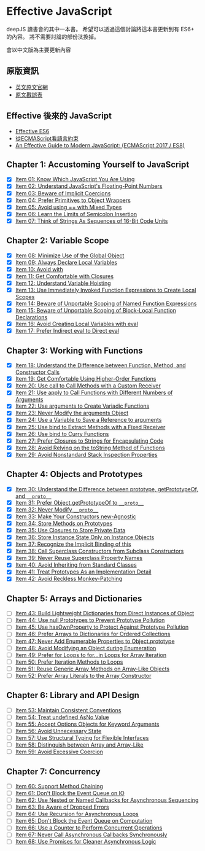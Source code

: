 # Effective JavaScript

deepJS 讀書會的其中一本書。
希望可以透過這個討論將這本書更新到有 ES6+ 的內容。
將不需要討論的部份汰換掉。

會以中文版為主要更新內容

## 原版資訊

- [英文原文官網](http://effectivejs.com/)
- [原文戡誤表](https://github.com/effectivejs/site/wiki/Errata)

## Effective 後來的 JavaScript

- [Effective ES6](https://www2.slideshare.net/teppeis/effective-es6)
- [從ECMAScript看語言約束](https://www.ithome.com.tw/voice/89425)
- [An Effective Guide to Modern JavaScript: (ECMAScript 2017 / ES8)](https://www.amazon.com/Effective-Guide-Modern-JavaScript-ECMAScript/dp/1974207927)

## Chapter 1: Accustoming Yourself to JavaScript

- [x] [Item 01: Know Which JavaScript You Are Using](Chapter%201%3A%20Accustoming%20Yourself%20to%20JavaScript/Item%2001%3A%20Know%20Which%20JavaScript%20You%20Are%20Using.md)
- [x] [Item 02: Understand JavaScript's Floating-Point Numbers](Chapter%201%3A%20Accustoming%20Yourself%20to%20JavaScript/Item%2002%3A%20Understand%20JavaScript's%20Floating-Point%20Numbers.md)
- [x] [Item 03: Beware of Implicit Coercions](Chapter%201%3A%20Accustoming%20Yourself%20to%20JavaScript/Item%2003%3A%20Beware%20of%20Implicit%20Coercions.md)
- [x] [Item 04: Prefer Primitives to Object Wrappers](Chapter%201%3A%20Accustoming%20Yourself%20to%20JavaScript/Item%2004%3A%20Prefer%20Primitives%20to%20Object%20Wrappers.md)
- [x] [Item 05: Avoid using == with Mixed Types](Chapter%201%3A%20Accustoming%20Yourself%20to%20JavaScript/Item%2005%3A%20Avoid%20using%20==%20with%20Mixed%20Types.md)
- [x] [Item 06: Learn the Limits of Semicolon Insertion](Chapter%201%3A%20Accustoming%20Yourself%20to%20JavaScript/Item%2006%3A%20Learn%20the%20Limits%20of%20Semicolon%20Insertion.md)
- [x] [Item 07: Think of Strings As Sequences of 16-Bit Code Units](Chapter%201%3A%20Accustoming%20Yourself%20to%20JavaScript/Item%2007:%20Think%20of%20Strings%20As%20Sequences%20of%2016-Bit%20Code%20Units.md)

## Chapter 2: Variable Scope

- [x] [Item 08: Minimize Use of the Global Object](Chapter%202%3A%20Variable%20Scope/Item%2008%3A%20Minimize%20Use%20of%20the%20Global%20Object.md)
- [x] [Item 09: Always Declare Local Variables](Chapter%202%3A%20Variable%20Scope/Item%2009%3A%20Always%20Declare%20Local%20Variables.md)
- [x] [Item 10: Avoid with](Chapter%202%3A%20Variable%20Scope/Item%2010%3A%20Avoid%20with.md)
- [x] [Item 11: Get Comfortable with Closures](Chapter%202%3A%20Variable%20Scope/Item%2011%3A%20Get%20Comfortable%20with%20Closures.md)
- [x] [Item 12: Understand Variable Hoisting](Chapter%202%3A%20Variable%20Scope/Item%2012%3A%20Understand%20Variable%20Hoisting.md)
- [x] [Item 13: Use Immediately Invoked Function Expressions to Create Local Scopes](Chapter%202%3A%20Variable%20Scope/Item%2013:%20Use%20Immediately%20Invoked%20Function%20Expressions%20to%20Create%20Local%20Scopes.md)
- [x] [Item 14: Beware of Unportable Scoping of Named Function Expressions](Chapter%202%3A%20Variable%20Scope/Item%2014:%20Beware%20of%20Unportable%20Scoping%20of%20Named%20Function%20Expressions.md)
- [x] [Item 15: Beware of Unportable Scoping of Block-Local Function Declarations](Chapter%202%3A%20Variable%20Scope/Item%2015:%20Beware%20of%20Unportable%20Scoping%20of%20Block-Local%20Function%20Declarations.md)
- [x] [Item 16: Avoid Creating Local Variables with eval](Chapter%202%3A%20Variable%20Scope/Item%2016%3A%20Avoid%20Creating%20Local%20Variables%20with%20eval.md)
- [x] [Item 17: Prefer Indirect eval to Direct eval](Chapter%202%3A%20Variable%20Scope/Item%2017%3A%20Prefer%20Indirect%20eval%20to%20Direct%20eval.md)

## Chapter 3: Working with Functions

- [x] [Item 18: Understand the Difference between Function, Method, and Constructor Calls](Chapter%203%3A%20Working%20with%20Functions/Item%2018:%20Understand%20the%20Difference%20between%20Function,%20Method,%20and%20Constructor%20Calls.md)
- [x] [Item 19: Get Comfortable Using Higher-Order Functions](Chapter%203%3A%20Working%20with%20Functions/Item%2019%3A%20Get%20Comfortable%20Using%20Higher-Order%20Functions.md)
- [x] [Item 20: Use call to Call Methods with a Custom Receiver](Chapter%203%3A%20Working%20with%20Functions/Item%2020%3A%20Use%20call%20to%20Call%20Methods%20with%20a%20Custom%20Receiver.md)
- [x] [Item 21: Use apply to Call Functions with Different Numbers of Arguments](Chapter%203%3A%20Working%20with%20Functions/Item%2021:%20Use%20apply%20to%20Call%20Functions%20with%20Different%20Numbers%20of%20Arguments.md)
- [x] [Item 22: Use arguments to Create Variadic Functions](Chapter%203%3A%20Working%20with%20Functions/Item%2022%3A%20Use%20arguments%20to%20Create%20Variadic%20Functions.md)
- [x] [Item 23: Never Modify the arguments Object](Chapter%203%3A%20Working%20with%20Functions/Item%2023%3A%20Never%20Modify%20the%20arguments%20Object.md)
- [x] [Item 24: Use a Variable to Save a Reference to arguments](Chapter%203%3A%20Working%20with%20Functions/Item%2024%3A%20Use%20a%20Variable%20to%20Save%20a%20Reference%20to%20arguments.md)
- [x] [Item 25: Use bind to Extract Methods with a Fixed Receiver](Chapter%203%3A%20Working%20with%20Functions/Item%2025%3A%20Use%20bind%20to%20Extract%20Methods%20with%20a%20Fixed%20Receiver.md)
- [x] [Item 26: Use bind to Curry Functions](Chapter%203%3A%20Working%20with%20Functions/Item%2026%3A%20Use%20bind%20to%20Curry%20Functions.md)
- [x] [Item 27: Prefer Closures to Strings for Encapsulating Code](Chapter%203%3A%20Working%20with%20Functions/Item%2027%3A%20Prefer%20Closures%20to%20Strings%20for%20Encapsulating%20Code.md)
- [x] [Item 28: Avoid Relying on the toString Method of Functions](Chapter%203%3A%20Working%20with%20Functions/Item%2028%3A%20Avoid%20Relying%20on%20the%20toString%20Method%20of%20Functions.md)
- [x] [Item 29: Avoid Nonstandard Stack Inspection Properties](Chapter%203%3A%20Working%20with%20Functions/Item%2029%3A%20Avoid%20Nonstandard%20Stack%20Inspection%20Properties.md)

## Chapter 4: Objects and Prototypes

- [x] [Item 30: Understand the Difference between prototype, getPrototypeOf, and `__proto__`](Chapter%204%3A%20Objects%20and%20Prototypes/Item%2030:%20Understand%20the%20Difference%20between%20prototype,%20getPrototypeOf,%20and__proto__.md)
- [x] [Item 31: Prefer Object.getPrototypeOf to `__proto__`](Chapter%204%3A%20Objects%20and%20Prototypes/Item%2031%3A%20Prefer%20Object.getPrototypeOf%20to%20__proto__.md)
- [x] [Item 32: Never Modify `__proto__`](Chapter%204%3A%20Objects%20and%20Prototypes/Item%2032%3A%20Never%20Modify%20__proto__.md)
- [x] [Item 33: Make Your Constructors new-Agnostic](Chapter%204%3A%20Objects%20and%20Prototypes/Item%2033%3A%20Make%20Your%20Constructors%20new-Agnostic.md)
- [x] [Item 34: Store Methods on Prototypes](Chapter%204%3A%20Objects%20and%20Prototypes/Item%2034%3A%20Store%20Methods%20on%20Prototypes.md)
- [x] [Item 35: Use Closures to Store Private Data](Chapter%204%3A%20Objects%20and%20Prototypes/Item%2035%3A%20Use%20Closures%20to%20Store%20Private%20Data.md)
- [x] [Item 36: Store Instance State Only on Instance Objects](Chapter%204%3A%20Objects%20and%20Prototypes/Item%2036%3A%20Store%20Instance%20State%20Only%20on%20Instance%20Objects.md)
- [x] [Item 37: Recognize the Implicit Binding of this](Chapter%204%3A%20Objects%20and%20Prototypes/Item%2037%3A%20Recognize%20the%20Implicit%20Binding%20of%20this.md)
- [x] [Item 38: Call Superclass Constructors from Subclass Constructors](Chapter%204%3A%20Objects%20and%20Prototypes/Item%2038:%20Call%20Superclass%20Constructors%20from%20Subclass%20Constructors.md)
- [x] [Item 39: Never Reuse Superclass Property Names](Chapter%204%3A%20Objects%20and%20Prototypes/Item%2039%3A%20Never%20Reuse%20Superclass%20Property%20Names.md)
- [x] [Item 40: Avoid Inheriting from Standard Classes](Chapter%204%3A%20Objects%20and%20Prototypes/Item%2040%3A%20Avoid%20Inheriting%20from%20Standard%20Classes.md)
- [x] [Item 41: Treat Prototypes As an Implementation Detail](Chapter%204%3A%20Objects%20and%20Prototypes/Item%2041%3A%20Treat%20Prototypes%20As%20an%20Implementation%20Detail.md)
- [x] [Item 42: Avoid Reckless Monkey-Patching](Chapter%204%3A%20Objects%20and%20Prototypes/Item%2042%3A%20Avoid%20Reckless%20Monkey-Patching.md)

## Chapter 5: Arrays and Dictionaries

- [ ] [Item 43: Build Lightweight Dictionaries from Direct Instances of Object](Chapter%205%3A%20Arrays%20and%20Dictionaries/Item%2043:%20Build%20Lightweight%20Dictionaries%20from%20Direct%20Instances%20of%20Object.md)
- [ ] [Item 44: Use null Prototypes to Prevent Prototype Pollution](Chapter%205%3A%20Arrays%20and%20Dictionaries/Item%2044%3A%20Use%20null%20Prototypes%20to%20Prevent%20Prototype%20Pollution.md)
- [ ] [Item 45: Use hasOwnProperty to Protect Against Prototype Pollution](Chapter%205%3A%20Arrays%20and%20Dictionaries/Item%2045:%20Use%20hasOwnProperty%20to%20Protect%20Against%20Prototype%20Pollution.md)
- [ ] [Item 46: Prefer Arrays to Dictionaries for Ordered Collections](Chapter%205%3A%20Arrays%20and%20Dictionaries/Item%2046:%20Prefer%20Arrays%20to%20Dictionaries%20for%20Ordered%20Collections.md)
- [ ] [Item 47: Never Add Enumerable Properties to Object.prototype](Chapter%205%3A%20Arrays%20and%20Dictionaries/Item%2047%3A%20Never%20Add%20Enumerable%20Properties%20to%20Object.prototype.md)
- [ ] [Item 48: Avoid Modifying an Object during Enumeration](Chapter%205%3A%20Arrays%20and%20Dictionaries/Item%2048%3A%20Avoid%20Modifying%20an%20Object%20during%20Enumeration.md)
- [ ] [Item 49: Prefer for Loops to for...in Loops for Array Iteration](Chapter%205%3A%20Arrays%20and%20Dictionaries/Item%2049%3A%20Prefer%20for%20Loops%20to%20for...in%20Loops%20for%20Array%20Iteration.md)
- [ ] [Item 50: Prefer Iteration Methods to Loops](Chapter%205%3A%20Arrays%20and%20Dictionaries/Item%2050%3A%20Prefer%20Iteration%20Methods%20to%20Loops.md)
- [ ] [Item 51: Reuse Generic Array Methods on Array-Like Objects](Chapter%205%3A%20Arrays%20and%20Dictionaries/Item%2051%3A%20Reuse%20Generic%20Array%20Methods%20on%20Array-Like%20Objects.md)
- [ ] [Item 52: Prefer Array Literals to the Array Constructor](Chapter%205%3A%20Arrays%20and%20Dictionaries/Item%2052%3A%20Prefer%20Array%20Literals%20to%20the%20Array%20Constructor.md)

## Chapter 6: Library and API Design

- [ ] [Item 53: Maintain Consistent Conventions](Chapter%206%3A%20Library%20and%20API%20Design/Item%2053%3A%20Maintain%20Consistent%20Conventions.md)
- [ ] [Item 54: Treat undefined AsNo Value](Chapter%206%3A%20Library%20and%20API%20Design/Item%2054%3A%20Treat%20undefined%20AsNo%20Value.md)
- [ ] [Item 55: Accept Options Objects for Keyword Arguments ](Chapter%206%3A%20Library%20and%20API%20Design/Item%2055%3A%20Accept%20Options%20Objects%20for%20Keyword%20Arguments%20.md)
- [ ] [Item 56: Avoid Unnecessary State](Chapter%206%3A%20Library%20and%20API%20Design/Item%2056%3A%20Avoid%20Unnecessary%20State.md)
- [ ] [Item 57: Use Structural Typing for Flexible Interfaces](Chapter%206%3A%20Library%20and%20API%20Design/Item%2057%3A%20Use%20Structural%20Typing%20for%20Flexible%20Interfaces.md)
- [ ] [Item 58: Distinguish between Array and Array-Like](Chapter%206%3A%20Library%20and%20API%20Design/Item%2058%3A%20Distinguish%20between%20Array%20and%20Array-Like.md)
- [ ] [Item 59: Avoid Excessive Coercion](Chapter%206%3A%20Library%20and%20API%20Design/Item%2059%3A%20Avoid%20Excessive%20Coercion.md)

## Chapter 7: Concurrency

- [ ] [Item 60: Support Method Chaining](Chapter%207%3A%20Concurrency/Item%2060%3A%20Support%20Method%20Chaining.md)
- [ ] [Item 61: Don't Block the Event Queue on IO](Chapter%207%3A%20Concurrency/Item%2061%3A%20Don't%20Block%20the%20Event%20Queue%20on%20IO.md)
- [ ] [Item 62: Use Nested or Named Callbacks for Asynchronous Sequencing](Chapter%207%3A%20Concurrency/Item%2062%3A%20Use%20Nested%20or%20Named%20Callbacks%20for%20Asynchronous%20Sequencing.md)
- [ ] [Item 63: Be Aware of Dropped Errors](Chapter%207%3A%20Concurrency/Item%2063%3A%20Be%20Aware%20of%20Dropped%20Errors.md)
- [ ] [Item 64: Use Recursion for Asynchronous Loops](Chapter%207%3A%20Concurrency/Item%2064%3A%20Use%20Recursion%20for%20Asynchronous%20Loops.md)
- [ ] [Item 65: Don't Block the Event Queue on Computation](Chapter%207%3A%20Concurrency/Item%2065%3A%20Don't%20Block%20the%20Event%20Queue%20on%20Computation.md)
- [ ] [Item 66: Use a Counter to Perform Concurrent Operations](Chapter%207%3A%20Concurrency/Item%2066%3A%20Use%20a%20Counter%20to%20Perform%20Concurrent%20Operations.md)
- [ ] [Item 67: Never Call Asynchronous Callbacks Synchronously](Chapter%207%3A%20Concurrency/Item%2067%3A%20Never%20Call%20Asynchronous%20Callbacks%20Synchronously.md)
- [ ] [Item 68: Use Promises for Cleaner Asynchronous Logic](Chapter%207%3A%20Concurrency/Item%2068%3A%20Use%20Promises%20for%20Cleaner%20Asynchronous%20Logic.md)
